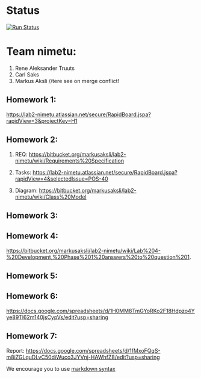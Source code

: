 # Status
[![Run Status](https://api.shippable.com/projects/5f8c1f67a483c5000636bc02/badge?branch=master)]() 
# Team nimetu:
1. Rene Aleksander Truuts
2. Carl Saks
3. Markus Aksli
//tere see on merge conflict!
## Homework 1:
https://lab2-nimetu.atlassian.net/secure/RapidBoard.jspa?rapidView=3&projectKey=H1

## Homework 2:
1) REQ:     https://bitbucket.org/markusaksli/lab2-nimetu/wiki/Requirements%20Specification

2) Tasks:   https://lab2-nimetu.atlassian.net/secure/RapidBoard.jspa?rapidView=4&selectedIssue=POS-40

3) Diagram: https://bitbucket.org/markusaksli/lab2-nimetu/wiki/Class%20Model

## Homework 3:
<Links to the solution>

## Homework 4:
https://bitbucket.org/markusaksli/lab2-nimetu/wiki/Lab%204-%20Development,%20Phase%201%20answers%20to%20question%201.

## Homework 5:
<Links to the solution>

## Homework 6:
https://docs.google.com/spreadsheets/d/1H0MM8TmGYoRKo2F18Hdpzo4Yye89Tl62m140jsCypVs/edit?usp=sharing

## Homework 7:
Report: 	https://docs.google.com/spreadsheets/d/1fMxoFQqS-m8iZGLquDLvC50diWuco3JYVnj-HAWhfZ8/edit?usp=sharing

We encourage you to use [markdown syntax](https://confluence.atlassian.com/bitbucketserver/markdown-syntax-guide-776639995.html)